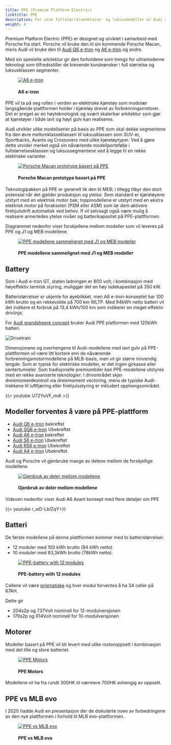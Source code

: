 ```yaml
---
title: PPE (Premium Platform Electric)
linktitle: PPE
description: For sine fullstørrelsesklasse- og luksusmodeller er Audi avhengig av en fjerde plattform.
weight: 4
---
```

<!-- markdownlint-disable MD033 -->
Premium Platform Electric (PPE) er designet og utviklet i samarbeid med Porsche fra
start. Porsche vil bruke den til sin kommende Porsche Macan, mens Audi vil bruke den til [Audi Q6 e-tron](../../../models/q6-e-tron/)
og [A6 e-tron](../../../models/a6-e-tron/) og andre.

Med sin spesielle arkitektur gir den forholdene som trengs for ultramoderne
teknologi som tilfredsstiller de krevende kundeønsker i full størrelse og luksusklassen
segmenter.

<figure>
    <a href="https://media.electrichasgoneaudi.net/multimedia/models/a6-e-tron/a6-etron-1.jpg">
        <img src="https://media.electrichasgoneaudi.net/multimedia/models/a6-e-tron/a6-etron-1s.jpg"
        alt="A6 e-tron" title="A6 e-tron">
    </a>
    <figcaption><h4>A6 e-tron</h4></figcaption>
</figure>


PPE vil ta på seg rollen i verden av elektriske kjøretøy som modulær langsgående
plattformen holder i kjøretøy drevet av forbrenningsmotorer. Det er preget av en høyteknologisk
og svært skalerbar arkitektur som gjør at kjøretøyer i både lavt og høyt gulv kan realiseres.

Audi utvikler ulike modellserier på basis av PPE som skal dekke segmentene fra
den øvre mellomklasseklassen til luksusklassen som SUV-er, Sportbacks, Avants og Crossovers med ulike kjøretøytyper. Ved å gjøre dette utvider merket også sin nåværende modellportefølje i fullstørrelsesklassen og luksussegmentene ved å legge til en rekke elektriske varianter.

<figure>
    <a href="https://media.electrichasgoneaudi.net/multimedia/technology/bev-platforms/ppe/macan.jpg">
        <img src="https://media.electrichasgoneaudi.net/multimedia/technology/bev-platforms/ppe/macans.jpg"
        alt="Porsche Macan prototype basert på PPE" title="Porsche Macan prototype basert på PPE">
    </a>
    <figcaption><h4>Porsche Macan prototype basert på PPE</h4></figcaption>
</figure>

Teknologipakken på PPE er generelt lik den til MEB; i tillegg tilbyr den
stort potensial når det gjelder produksjon og ytelse. Som standard er kjøretøyene utstyrt med
en elektrisk motor bak; toppmodellene er utstyrt med en ekstra elektrisk motor på forakselen (PSM eller ASM) som lar dem aktivere firehjulsdrift
automatisk ved behov. If vil selvsagt også være mulig å realisere annerledes ytelse
nivåer og batterikapasitet på PPE-plattformen.

Diagrammet nedenfor viser forskjellene mellom modeller som vil leveres på PPE og J1 og MEB modellene.

<figure>
    <a href="https://media.electrichasgoneaudi.net/multimedia/technology/bev-platforms/ppe/comparativeperformance.png">
        <img src="https://media.electrichasgoneaudi.net/multimedia/technology/bev-platforms/ppe/comparativeperformances.png" alt="PPE modellene sammelignet med J1 og MEB modeller" title="PPE modellene sammelignet med J1 og MEB modeller">
    </a>
    <figcaption><h4>PPE modellene sammelignet med J1 og MEB modeller</h4></figcaption>
</figure>

## Battery 

Som i Audi e-tron GT, staten
ladningen er 800 volt; i kombinasjon med høyeffektiv termisk styring, muliggjør det en
høy ladekapasitet på 350 kW.

Batteristørrelser er ukjente for øyeblikket, men A6 e-tron-konseptet har 100 kWh brutto og en rekkevidde på 700 km WLTP.
Med 94kWh netto batteri vil det indikere et forbruk på 13,4 kWh/100 km som indikerer en meget effektiv drivlinje.

For [Audi grandshpere concept](../../../articles/audigrandsphereconcept/) bruker Audi PPE platformen med 120kWh batteri.

![Drivetrain](https://media.electrichasgoneaudi.net/multimedia/technology/bev-platforms/ppe/drivetrain.jpg "PPE-drivetrain")

Dimensjonene og overhengene til Audi-modellene med lavt gulv på PPE-plattformen vil være
litt kortere enn de nåværende forbrenningsmotormodellene på MLB-basis, men vil
gir større innvendig lengde. Som er typisk for elektriske modeller, er det ingen girkasse eller
sentertunneler. Som tradisjonelle premiumbiler kan PPE-modellene utstyres med
en rekke avanserte teknologier: I drivområdet skjer dreiemomentkontroll via dreiemoment
vectoring, mens de typiske Audi-trekkene til luftfjæring eller firehjulsstyring er inkludert
opphengsområdet.

{{< youtube U72YuVF_mdI >}}

## Modeller forventes å være på PPE-plattform

- [Audi Q6 e-tron](../../../models/q6-e-tron) bekreftet
- [Audi SQ6 e-tron](../../../models/q6-e-tron) Ubekreftet
- [Audi A6 e-tron](../../../models/a6-e-tron) bekreftet
- [Audi S6 e-tron](../../../models/a6-e-tron) Ubekreftet
- [Audi RS6 e-tron](../../../models/a6-e-tron) Ubekreftet
- [Audi A4 e-tron](../../../models/a4-e-tron) Ubekreftet

Audi og Porsche vil gjenbruke mange av delene mellom de forskjellige modellene. 

<figure>
    <a href="https://media.electrichasgoneaudi.net/multimedia/technology/bev-platforms/ppe/part.png">
        <img src="https://media.electrichasgoneaudi.net/multimedia/technology/bev-platforms/ppe/parts.png" 
        alt="Gjenbruk av deler mellom modellene" title="Gjenbruk av deler mellom modellene">
    </a>
    <figcaption><h4>Gjenbruk av deler mellom modellene</h4></figcaption>
</figure>

Videoen nedenfor viser Audi A6 Avant konsept med flere detaljer om PPE

{{< youtube r_wD-LblZqY>}}

## Batteri

De første modellene på denne plattformen kommer med to batteristørrelser.

- 12 moduler med 100 kWh brutto (94 kWh netto)
- 10 moduler med 83,3kWh brutto (78kWh netto).

<figure>
    <a href="https://media.electrichasgoneaudi.net/multimedia/technology/bev-platforms/ppe/battery.png">
        <img src="https://media.electrichasgoneaudi.net/multimedia/technology/bev-platforms/ppe/batterys.png"
        alt="PPE-battery with 12 modules" title="PPE-battery with 12 modules">
    </a>
    <figcaption><h4>PPE-battery with 12 modules</h4></figcaption>
</figure>

Cellene vil være [prismatiske](../../battery/cell/#prismatisk-hus) og hver modul forventes å ha 34 celler på 67AH.

Dette gir

- 204s2p og 737Volt nominell for 12-modulversjonen
- 170s2p og 614Volt nominell for 10-modulversjonen

## Motorer

Modeller basert på PPE vil bli levert med ulike motoroppsett i kombinasjon med det lille og store batteriet.

<figure>
    <a href="https://media.electrichasgoneaudi.net/multimedia/technology/bev-platforms/ppe/motors.jpg">
        <img src="https://media.electrichasgoneaudi.net/multimedia/technology/bev-platforms/ppe/motorss.jpg"
        alt="PPE Motors" title="PPE Motors">
    </a>
    <figcaption><h4>PPE Motors</h4></figcaption>
</figure>


Modellene vil ha fra rundt 300HK til nærmere 700HK avhengig av oppsett.

## PPE vs MLB evo

I 2020 hadde Audi en presentasjon der de diskuterte noen av forbedringene av den nye plattformen i forhold til MLB evo-plattformen.

<figure>
    <a href="https://media.electrichasgoneaudi.net/multimedia/technology/bev-platforms/ppe/ppepresentation2.png">
        <img src="https://media.electrichasgoneaudi.net/multimedia/technology/bev-platforms/ppe/ppepresentation2s.png"
        alt="PPE vs MLB evo" title="PPE vs MLB evo">
    </a>
    <figcaption><h4>PPE vs MLB evo</h4></figcaption>
</figure>
